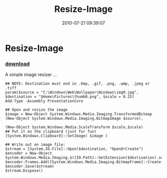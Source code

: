 ﻿---
pid:            2000
parent:         0
children:       
poster:         Joel Bennett
title:          Resize-Image
date:           2010-07-21 09:39:07
description:    A simple image resizer ...
format:         posh
---

# Resize-Image

### [download](2000.ps1)  

A simple image resizer ...

```posh
## NOTE: Destination must end in .bmp, .gif, .png, .wmp, .jpeg or .tiff
param($source = "C:\Windows\Web\Wallpaper\Windows\img0.jpg", $destination = "$Home\Pictures\thumb0.png", $scale = 0.25)
Add-Type -Assembly PresentationCore

## Open and resize the image
$image = New-Object System.Windows.Media.Imaging.TransformedBitmap (New-Object System.Windows.Media.Imaging.BitmapImage $source),
                                                                   (New-Object System.Windows.Media.ScaleTransform $scale,$scale)
## Put it on the clipboard (just for fun)
[System.Windows.Clipboard]::SetImage( $image )

## Write out an image file:
$stream = [System.IO.File]::Open($destination, "OpenOrCreate")
$encoder = New-Object System.Windows.Media.Imaging.$([IO.Path]::GetExtension($destination).substring(1))BitmapEncoder
$encoder.Frames.Add([System.Windows.Media.Imaging.BitmapFrame]::Create($image))
$encoder.Save($stream)
$stream.Dispose()
```
